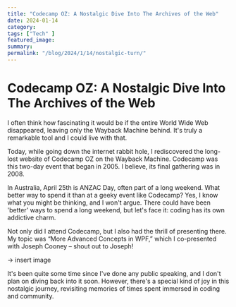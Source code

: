 ```yaml
---
title: "Codecamp OZ: A Nostalgic Dive Into The Archives of the Web"
date: 2024-01-14
category:
tags: ["Tech" ]
featured_image:
summary:
permalink: "/blog/2024/1/14/nostalgic-turn/"
---
```


# Codecamp OZ: A Nostalgic Dive Into The Archives of the Web

I often think how fascinating it would be if the entire World Wide Web disappeared, leaving only the Wayback Machine behind. It's truly a remarkable tool and I could live with that.

Today, while going down the internet rabbit hole, I rediscovered the long-lost website of Codecamp OZ on the Wayback Machine. Codecamp was this two-day event that began in 2005. I believe, its final gathering was in 2008.

In Australia, April 25th is ANZAC Day, often part of a long weekend. What better way to spend it than at a geeky event like Codecamp? Yes, I know what you might be thinking, and I won't argue. There could have been 'better' ways to spend a long weekend, but let's face it: coding has its own addictive charm.

Not only did I attend Codecamp, but I also had the thrill of presenting there. My topic was “More Advanced Concepts in WPF,” which I co-presented with Joseph Cooney – shout out to Joseph!

-> insert image

It's been quite some time since I've done any public speaking, and I don't plan on diving back into it soon. However, there's a special kind of joy in this nostalgic journey, revisiting memories of times spent immersed in coding and community.
